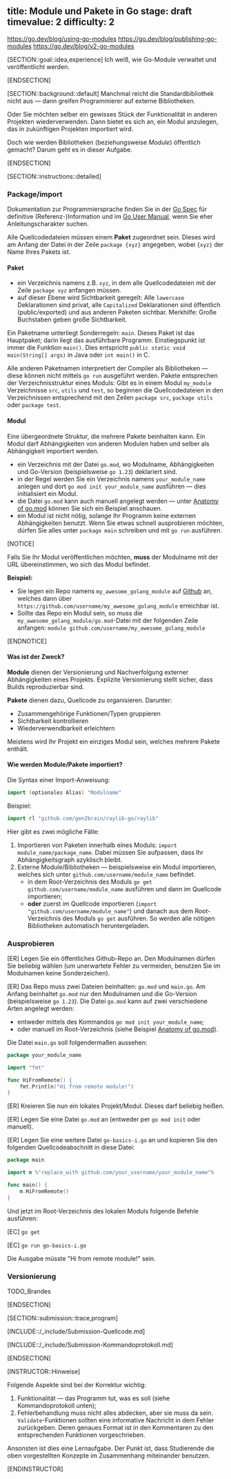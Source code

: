 title: Module und Pakete in Go
stage: draft
timevalue: 2
difficulty: 2
---

https://go.dev/blog/using-go-modules
https://go.dev/blog/publishing-go-modules
https://go.dev/blog/v2-go-modules

[SECTION::goal::idea,experience]
Ich weiß, wie Go-Module verwaltet und veröffentlicht werden.

[ENDSECTION]

[SECTION::background::default]
Manchmal reicht die Standardbibliothek nicht aus — dann greifen Programmierer auf externe Bibliotheken.

Oder Sie möchten selber ein gewisses Stück der Funktionalität in anderen Projekten wiederverwenden. 
Dann bietet es sich an, ein Modul anzulegen, das in zukünftigen Projekten importiert wird.

Doch wie werden Bibliotheken (beziehungsweise _Module_) öffentlich gemacht? Darum geht es in dieser Aufgabe.


[ENDSECTION]

[SECTION::instructions::detailed]

### Package/import

Dokumentation zur Programmiersprache finden Sie in der
[Go Spec](https://go.dev/ref/spec)
für definitive (Referenz-)Information und im
[Go User Manual](https://go.dev/doc/),
wenn Sie eher Anleitungscharakter suchen.

Alle Quellcodedateien müssen einem **Paket** zugeordnet sein.
Dieses wird am Anfang der Datei in der Zeile `package {xyz}` angegeben, wobei `{xyz}` der Name Ihres Pakets ist.

#### Paket

- ein Verzeichnis namens z.B. `xyz`, in dem alle Quellcodedateien mit der Zeile `package xyz` anfangen müssen.
- auf dieser Ebene wird Sichtbarkeit geregelt: Alle `lowercase` Deklarationen sind privat, alle `Capitalized`
  Deklarationen sind öffentlich (public/exported) und aus anderen Paketen sichtbar.
  Merkhilfe: Große Buchstaben geben große Sichtbarkeit.

Ein Paketname unterliegt Sonderregeln: `main`.
Dieses Paket ist das Hauptpaket; darin liegt das ausführbare Programm.
Einstiegspunkt ist immer die Funktion `main()`.
Dies entspricht `public static void main(String[] args)` in Java oder
`int main()` in C.

Alle anderen Paketnamen interpretiert der Compiler als Bibliotheken — diese können nicht
mittels `go run` ausgeführt werden.
Pakete entsprechen der Verzeichnisstruktur eines Moduls: Gibt es in einem Modul `my_module` Verzeichnisse `src`, `utils`
und `test`, so beginnen die Quellcodedateien in den Verzeichnissen entsprechend mit den Zeilen `package src`, `package utils` oder
`package test`.

#### Modul

Eine übergeordnete Struktur, die mehrere Pakete beinhalten kann.
Ein Modul darf Abhängigkeiten von anderen Modulen haben und selber als Abhängigkeit importiert werden.

- ein Verzeichnis mit der Datei `go.mod`, wo Modulname, Abhängigkeiten und Go-Version (beispielsweise `go 1.23`) deklariert sind.
- in der Regel werden Sie ein Verzeichnis namens `your_module_name` anlegen und dort `go mod init your_module_name` ausführen — dies initialisiert ein Modul.
- die Datei `go.mod` kann auch manuell angelegt werden — unter [Anatomy of go.mod](https://encore.cloud/guide/go.mod) können Sie sich ein Beispiel anschauen.
- ein Modul ist nicht nötig, solange Ihr Programm keine externen Abhängigkeiten benutzt.
  Wenn Sie etwas schnell ausprobieren möchten, dürfen Sie alles unter `package main` schreiben und mit `go run` ausführen.

[NOTICE]

Falls Sie Ihr Modul veröffentlichen möchten, **muss** der Modulname mit der URL übereinstimmen, wo sich das Modul befindet.

**Beispiel:**

- Sie legen ein Repo namens `my_awesome_golang_module` auf [Github](https://github.com) an,
  welches dann über `https://github.com/username/my_awesome_golang_module` erreichbar ist.
- Sollte das Repo ein Modul sein, so muss die `my_awesome_golang_module/go.mod`-Datei mit der folgenden Zeile anfangen:
  `module github.com/username/my_awesome_golang_module`

[ENDNOTICE]


#### Was ist der Zweck?

**Module** dienen der Versionierung und Nachverfolgung externer Abhängigkeiten eines Projekts.
Explizite Versionierung stellt sicher, dass Builds reproduzierbar sind.

**Pakete** dienen dazu, Quellcode zu organisieren. Darunter:

- Zusammengehörige Funktionen/Typen gruppieren
- Sichtbarkeit kontrollieren
- Wiederverwendbarkeit erleichtern

Meistens wird Ihr Projekt ein einziges Modul sein, welches mehrere Pakete enthält.


#### Wie werden Module/Pakete importiert?

Die Syntax einer Import-Anweisung:

```go
import (optionales Alias) "Modulname"
```

Beispiel:

```go
import rl "github.com/gen2brain/raylib-go/raylib"
```

Hier gibt es zwei mögliche Fälle:

1. Importieren von Paketen innerhalb eines Moduls: `import module_name/package_name`.
   Dabei müssen Sie aufpassen, dass Ihr Abhängigkeitsgraph azyklisch bleibt.
2. Externe Module/Bibliotheken — beispielsweise ein Modul importieren, welches sich unter `github.com/username/module_name` befindet.
    - in dem Root-Verzeichnis des Moduls `go get github.com/username/module_name` ausführen und dann im Quellcode
      importieren;
    - **oder** zuerst im Quellcode importieren (`import "github.com/username/module_name"`) und danach aus dem Root-Verzeichnis des Moduls `go get` ausführen.
      So werden alle nötigen Bibliotheken automatisch heruntergeladen.


### Ausprobieren

[ER] Legen Sie ein öffentliches Github-Repo an.
Den Modulnamen dürfen Sie beliebig wählen (um unerwartete Fehler zu vermeiden, benutzen Sie im Modulnamen keine Sonderzeichen).

[ER] Das Repo muss zwei Dateien beinhalten: `go.mod` und `main.go`.
Am Anfang beinhaltet `go.mod` nur den Modulnamen und die Go-Version (beispielsweise `go 1.23`).
Die Datei `go.mod` kann auf zwei verschiedene Arten angelegt werden:

- entweder mittels des Kommandos `go mod init your_module_name`;
- oder manuell im Root-Verzeichnis (siehe Beispiel [Anatomy of go.mod](https://encore.cloud/guide/go.mod)).

Die Datei `main.go` soll folgendermaßen aussehen:

```go
package your_module_name

import "fmt"

func HiFromRemote() {
    fmt.Println("Hi from remote module!")
}
```

[ER] Kreieren Sie nun ein lokales Projekt/Modul. Dieses darf beliebig heißen.

[ER] Legen Sie eine Datei `go.mod` an (entweder per `go mod init` oder manuell).

[ER] Legen Sie eine weitere Datei `go-basics-i.go` an und kopieren Sie den folgenden Quellcodeabschnitt in diese Datei:

```go
package main

import m %"replace_with github.com/your_username/your_module_name"%

func main() {
    m.HiFromRemote()
}
```

Und jetzt im Root-Verzeichnis des lokalen Moduls folgende Befehle ausführen:

[EC] `go get`

[EC] `go run go-basics-i.go`

Die Ausgabe müsste "Hi from remote module!" sein.

### Versionierung

TODO_Brandes


[ENDSECTION]

[SECTION::submission::trace,program]

[INCLUDE::/_include/Submission-Quellcode.md]

[INCLUDE::/_include/Submission-Kommandoprotokoll.md]

[ENDSECTION]

[INSTRUCTOR::Hinweise]

Folgende Aspekte sind bei der Korrektur wichtig:

1. Funktionalität — das Programm tut, was es soll (siehe Kommandoprotokoll unten);
2. Fehlerbehandlung muss nicht alles abdecken, aber sie muss da sein.
   `Validate`-Funktionen sollten eine informative Nachricht in dem Fehler zurückgeben.
   Deren genaues Format ist in den Kommentaren zu den entsprechenden Funktionen vorgeschrieben.

Ansonsten ist dies eine Lernaufgabe.
Der Punkt ist, dass Studierende die oben vorgestellten Konzepte im Zusammenhang miteinander benutzen.

[ENDINSTRUCTOR]
